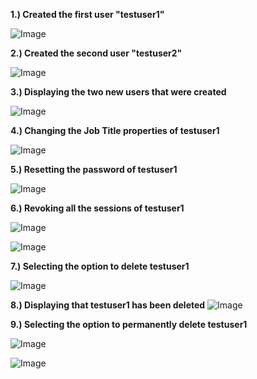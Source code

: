 **1.) Created the first user "testuser1"**

![Image](https://github.com/user-attachments/assets/6f4d1e57-0d3d-4789-ab64-60d7d9dc551e)


**2.) Created the second user "testuser2"**

![Image](https://github.com/user-attachments/assets/d2dec667-2053-4253-8bf5-7a0dedc42a3f)


**3.) Displaying the two new users that were created** 

![Image](https://github.com/user-attachments/assets/661ae20b-0167-4b7a-a0ab-f8c5df58d1c8)


**4.) Changing the Job Title properties of testuser1** 

![Image](https://github.com/user-attachments/assets/6f4d1e57-0d3d-4789-ab64-60d7d9dc551e)


**5.) Resetting the password of testuser1**

![Image](https://github.com/user-attachments/assets/49dc2ea2-fbd3-44ad-9a58-64eea57bfd38)

**6.) Revoking all the sessions of testuser1** 

![Image](https://github.com/user-attachments/assets/adbd39ca-45e4-4892-94e7-ea064ce5e45c)

![Image](https://github.com/user-attachments/assets/16224308-7450-410f-a007-5b382ceb690a)

**7.) Selecting the option to delete testuser1**

![Image](https://github.com/user-attachments/assets/dfe130d5-c43e-400b-b62e-e76699e4b5b5)


**8.) Displaying that testuser1 has been deleted**
![Image](https://github.com/user-attachments/assets/aa4fb930-27cb-43af-afdb-91717bc308c3)


**9.) Selecting the option to permanently delete testuser1**

![Image](https://github.com/user-attachments/assets/38d626a0-6bb1-450a-8bd1-385bcc66d70d)

![Image](https://github.com/user-attachments/assets/d202b33e-e555-425b-8c47-6dd140fac1c8)




